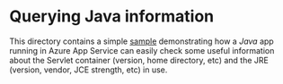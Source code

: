 # Querying Java information

This directory contains a simple [sample](./index.jsp) demonstrating how a _Java_ app running in Azure App Service can easily check some useful information about the Servlet container (version, home directory, etc) and the JRE (version, vendor, JCE strength, etc) in use.
